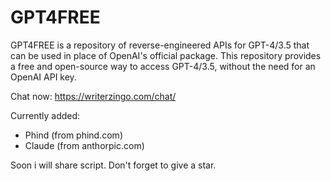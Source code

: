 # GPT4FREE
GPT4FREE is a repository of reverse-engineered APIs for GPT-4/3.5 that can be used in place of OpenAI's official package. This repository provides a free and open-source way to access GPT-4/3.5, without the need for an OpenAI API key.

Chat now: https://writerzingo.com/chat/

Currently added:
* Phind (from phind.com)
* Claude (from anthorpic.com)

Soon i will share script. Don't forget to give a star.
